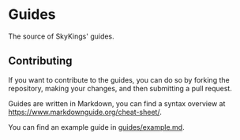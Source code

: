 # Guides

The source of SkyKings' guides.

## Contributing

If you want to contribute to the guides, you can do so by forking the repository, making your changes, and then submitting a pull request. 

Guides are written in Markdown, you can find a syntax overview at https://www.markdownguide.org/cheat-sheet/.

You can find an example guide in [guides/example.md](guides/example.md).
